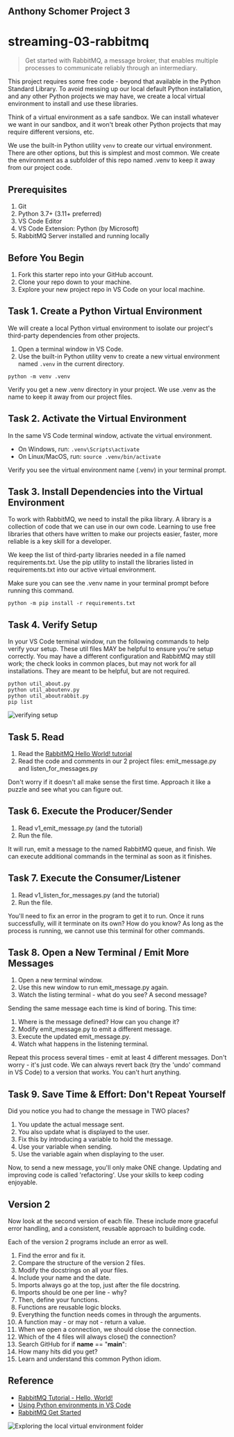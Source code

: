 ## Anthony Schomer Project 3



# streaming-03-rabbitmq

> Get started with RabbitMQ, a message broker, that enables multiple processes to communicate reliably through an intermediary.

This project requires some free code - beyond that available in the Python Standard Library. To avoid messing up our local default Python installation, and any other Python projects we may have, we  create a local virtual environment to install and use these libraries.

Think of a virtual environment as a safe sandbox.
We can install whatever we want in our sandbox, and it won't break other Python projects that may require different versions, etc.

We use the built-in Python utility `venv` to create our virtual environment.
There are other options, but this is simplest and most common.
We create the environment as a subfolder of this repo named .venv to keep it away from our project code.

## Prerequisites

1. Git
2. Python 3.7+ (3.11+ preferred)
3. VS Code Editor
4. VS Code Extension: Python (by Microsoft)
5. RabbitMQ Server installed and running locally

## Before You Begin

1. Fork this starter repo into your GitHub account.
2. Clone your repo down to your machine.
3. Explore your new project repo in VS Code on your local machine.

## Task 1. Create a Python Virtual Environment

We will create a local Python virtual environment to isolate our project's third-party dependencies from other projects.

1. Open a terminal window in VS Code.
2. Use the built-in Python utility venv to create a new virtual environment named `.venv` in the current directory.

```shell
python -m venv .venv
```

Verify you get a new .venv directory in your project.
We use .venv as the name to keep it away from our project files.

## Task 2. Activate the Virtual Environment

In the same VS Code terminal window, activate the virtual environment.

- On Windows, run: `.venv\Scripts\activate`
- On Linux/MacOS, run: `source .venv/bin/activate`

Verify you see the virtual environment name (.venv) in your terminal prompt.

## Task 3. Install Dependencies into the Virtual Environment

To work with RabbitMQ, we need to install the pika library.
A library is a collection of code that we can use in our own code.
Learning to use free libraries that others have written to make our projects easier, faster, more reliable is a key skill for a developer.

We keep the list of third-party libraries needed in a file named requirements.txt.
Use the pip utility to install the libraries listed in requirements.txt into our active virtual environment.

Make sure you can see the .venv name in your terminal prompt before running this command.

`python -m pip install -r requirements.txt`

## Task 4. Verify Setup

In your VS Code terminal window, run the following commands to help verify your setup.
These util files MAY be helpful to ensure you're setup correctly.
You may have a different configuration and RabbitMQ may still work; the check looks in common places, but may not work for all installations.
They are meant to be helpful, but are not required.

```shell
python util_about.py
python util_aboutenv.py
python util_aboutrabbit.py
pip list
```

![verifying setup](./images/verify-setup.png)

## Task 5. Read

1. Read the [RabbitMQ Hello World! tutorial](https://www.rabbitmq.com/tutorials/tutorial-one-python.html)
2. Read the code and comments in our 2 project files: emit_message.py and listen_for_messages.py

Don't worry if it doesn't all make sense the first time.
Approach it like a puzzle and see what you can figure out.

## Task 6. Execute the Producer/Sender

1. Read v1_emit_message.py (and the tutorial)
2. Run the file.

It will run, emit a message to the named RabbitMQ queue, and finish.
We can execute additional commands in the terminal as soon as it finishes.

## Task 7. Execute the Consumer/Listener

1. Read v1_listen_for_messages.py (and the tutorial)
2. Run the file.

You'll need to fix an error in the program to get it to run.
Once it runs successfully, will it terminate on its own? How do you know?
As long as the process is running, we cannot use this terminal for other commands.

## Task 8. Open a New Terminal / Emit More Messages

1. Open a new terminal window.
2. Use this new window to run emit_message.py again.
3. Watch the listing terminal - what do you see?  A second message?

Sending the same message each time is kind of boring. This time:

1. Where is the message defined? How can you change it?
2. Modify emit_message.py to emit a different message.
3. Execute the updated emit_message.py.
4. Watch what happens in the listening terminal.

Repeat this process several times - emit at least 4 different messages.
Don't worry - it's just code. We can always revert back (try the 'undo' command in VS Code) to a version that works. You can't hurt anything.

## Task 9. Save Time & Effort: Don't Repeat Yourself

Did you notice you had to change the message in TWO places?

1. You update the actual message sent.
2. You also update what is displayed to the user.
3. Fix this by introducing a variable to hold the message.
4. Use your variable when sending.
5. Use the variable again when displaying to the user.

Now, to send a new message, you'll only make ONE change.
Updating and improving code is called 'refactoring'.
Use your skills to keep coding enjoyable.

## Version 2

Now look at the second version of each file.
These include more graceful error handling,
and a consistent, reusable approach to building code.

Each of the version 2 programs include an error as well.

1. Find the error and fix it.
2. Compare the structure of the version 2 files.
3. Modify the docstrings on all your files.
4. Include your name and the date.
5. Imports always go at the top, just after the file docstring.
6. Imports should be one per line - why?
7. Then, define your functions.
8. Functions are reusable logic blocks.
9. Everything the function needs comes in through the arguments.
10. A function may - or may not - return a value.
11. When we open a connection, we should close the connection.
12. Which of the 4 files will always close() the connection?
13. Search GitHub for if __name__ == "__main__":
14. How many hits did you get?
15. Learn and understand this common Python idiom.

## Reference

- [RabbitMQ Tutorial - Hello, World!](https://www.rabbitmq.com/tutorials/tutorial-one-python.html)
- [Using Python environments in VS Code](https://code.visualstudio.com/docs/python/environments)
- [RabbitMQ Get Started](https://www.rabbitmq.com/#getstarted)

![Exploring the local virtual environment folder](./images/exploring_dot_venv.PNG)
